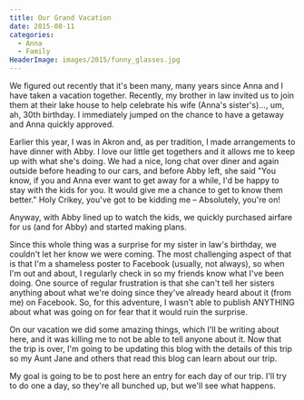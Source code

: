 ```yaml
---
title: Our Grand Vacation
date: 2015-08-11
categories: 
  - Anna
  - Family
HeaderImage: images/2015/funny_glasses.jpg
---
```


We figured out recently that it's been many, many years since Anna and I have taken a vacation together. Recently, my brother in law invited us to join them at their lake house to help celebrate his wife (Anna's sister's)…, um, ah, 30th birthday. I immediately jumped on the chance to have a getaway and Anna quickly approved.

Earlier this year, I was in Akron and, as per tradition, I made arrangements to have dinner with Abby. I love our little get togethers and it allows me to keep up with what she's doing. We had a nice, long chat over diner and again outside before heading to our cars, and before Abby left, she said "You know, if you and Anna ever want to get away for a while, I'd be happy to stay with the kids for you. It would give me a chance to get to know them better." Holy Crikey, you've got to be kidding me – Absolutely, you're on!

Anyway, with Abby lined up to watch the kids, we quickly purchased airfare for us (and for Abby) and started making plans.

Since this whole thing was a surprise for my sister in law's birthday, we couldn't let her know we were coming. The most challenging aspect of that is that I'm a shameless poster to Facebook (usually, not always), so when I'm out and about, I regularly check in so my friends know what I've been doing. One source of regular frustration is that she can't tell her sisters anything about what we're doing since they've already heard about it (from me) on Facebook. So, for this adventure, I wasn't able to publish ANYTHING about what was going on for fear that it would ruin the surprise.

On our vacation we did some amazing things, which I'll be writing about here, and it was killing me to not be able to tell anyone about it. Now that the trip is over, I'm going to be updating this blog with the details of this trip so my Aunt Jane and others that read this blog can learn about our trip.

My goal is going to be to post here an entry for each day of our trip. I'll try to do one a day, so they're all bunched up, but we'll see what happens.
